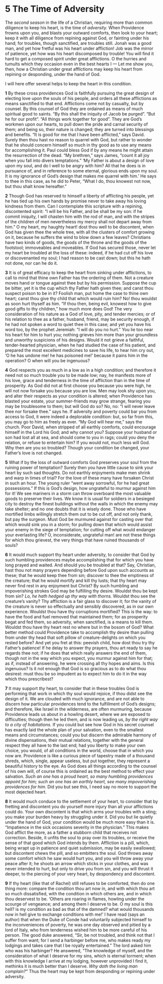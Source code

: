 # 5 The Time of Adversity

The *second season* in the life of a Christian, requiring more than common diligence to keep his heart, is the time of *adversity.* When Providence frowns upon you, and blasts your outward comforts, then look to your heart; keep it with all diligence from repining against God, or fainting under his hand; for troubles, though sanctified, are troubles still. Jonah was a good man, and yet how fretful was his heart under affliction! Job was the mirror of patience, yet how was his heart discomposed by trouble! You will find it hard to get a composed spirit under great afflictions. O the hurries and tumults which they occasion even in the best hearts I — Let me show you, then, how a Christian under great afflictions may keep his heart from repining or desponding, under the hand of God.

I will here offer several helps to keep the heart in this condition.

**1** By these cross providences God is faithfully pursuing the great design of electing love upon the souls of his people, and orders all these afflictions as means sanctified to that end. Afflictions come not by casualty, but by counsel. By this counsel of God they are ordained as means of much spiritual good to saints. “By this shall the iniquity of Jacob be purged”. “But he for our profit”. “All things work together for good”. They are God’s workmen upon our hearts, to pull down the pride and carnal security of them; and being so, their nature is changed; they are turned into blessings and benefits. “It is good for me that I have been afflicted,” says David. Surely then thou hast no reason to quarrel with God, but rather to wonder that he should concern himself so much in thy good as to use any means for accomplishing it. Paul could bless God if by any means he might attain the resurrection of the dead. “My brethren,” says James, “count it all joy when you fall into divers temptations.” ‘My Father is about a design of love upon my soul, and do I well to be angry with him? All that he does is in pursuance of, and in reference to some eternal, glorious ends upon my soul. It is my ignorance of God’s design that makes me quarrel with him.’ He says to thee in this case, as he did to Peter, “What I do, thou knowest not now, but thou shalt know hereafter.”

**2** Though God has reserved to himself a liberty of afflicting his people, yet he has tied up his own hands by promise never to take away his loving kindness from them. Can I contemplate this scripture with a repining, discontented spirit: “I will be his Father, and be shall be my son: if he commit iniquity, I will chasten him with the rod of man, and with the stripes of the children of men nevertheless my mercy shall not depart away from him.” O my heart, my haughty heart! dost thou well to be discontent, when God has given thee the whole tree, with all the clusters of comfort growing on it, because he suffers the wind to blow down a few leaves? Christians have two kinds of goods, the goods of the throne and the goods of the footstool; immoveables and moveables. If God has secured those, never let my heart be troubled at the loss of these: indeed, if he had cut off his love or discovenanted my soul; I had reason to be cast down; but this he hath not done, nor can he do it.

**3** It is of great efficacy to keep the heart from sinking under afflictions, to call to mind that thine own Father has the ordering of them. Not a creature moves hand or tongue against thee but by his permission. Suppose the cup be bitter, yet it is the cup which thy Father hath given thee; and canst thou suspect poison to be in it? Foolish man, put home the case to thine own heart; canst thou give thy child that which would ruin him? No! thou wouldst as soon hurt thyself as him. “If thou then, being evil, knowest how to give good gifts to thy children,” how much more does God! The very consideration of his nature as a God of love, pity, and tender mercies; or of his relation to thee as a father, husband, friend, may be security enough, if he had not spoken a word to quiet thee in this case; and yet you have his word too, by the prophet Jeremiah: “I will do you no hurt.” You lie too near his heart for him to hurt you; nothing grieves him more than your groundless and unworthy suspicions of his designs. Would it not grieve a faithful, tender-hearted physician, when he had studied the case of his patient, and prepared the most excellent medicines to save his life, to hear him cry out, ‘O he has undone me! he has poisoned me!’ because it pains him in the operation? O when will you be ingenuous?

**4** God respects you as much in a low as in a high condition; and therefore it need not so much trouble you to be made low; nay, he manifests more of his love, grace and tenderness in the time of affliction than in the time of prosperity. As God did not at first choose you because you were high, he will not now forsake you because you are low. Men may look shy upon you, and alter their respects as your condition is altered; when Providence has blasted your estate, your summer-friends may grow strange, fearing you may be troublesome to them; but will God do so? No, no: “I will never leave thee nor forsake thee.” says he. If adversity and poverty could bar you from access to God, it were indeed a deplorable condition: but, so far from this, you may go to him as freely as ever. “My God will hear me,” says the church. Poor David, when stripped of all earthly comforts, could encourage himself in the Lord his God; and why cannot you? Suppose your husband or son had lost all at sea, and should come to you in rags; could you deny the relation, or refuse to entertain him? If you would not, much less will God. Why then are you so troubled? Though your condition be changed, your Father’s love is not changed.

**5** What if by the loss of outward comforts God preserves your soul from the ruining power of temptation? Surely then you have little cause to sink your heart by such sad thoughts. Do not earthly enjoyments make men shrink and warp in times of trial? For the love of these many have forsaken Christ in such an hour. The young ruler “went away sorrowful, for he had great possessions.” If this is God’s design, how ungrateful to murmur against him for it! We see mariners in a storm can throw overboard the most valuable goods to preserve their lives. We know it is usual for soldiers in a besieged city to destroy the finest buildings without the walls in which the enemy may take shelter; and no one doubts that it is wisely done. Those who have mortified limbs willingly stretch them out to be cut off, and not only thank, but pay the surgeon. Must God be murmured against for casting over that which would sink you in a storm; for pulling down that which would assist your enemy in the siege of temptation; for cutting off what would endanger your everlasting life? O, inconsiderate, ungrateful man! are not these things for which thou grievest, the very things that have ruined thousands of souls?

**6** It would much support thy heart under adversity, to consider that God by such humbling providences maybe accomplishing that for which you have long prayed and waited. And should you be troubled at that? Say, Christian, hast thou not many prayers depending before God upon such accounts as these; that he would keep thee from sin; discover to thee the emptiness of the creature; that he would mortify and kill thy lusts; that thy heart may never find rest in any enjoyment but Christ? By such humbling and impoverishing strokes God may be fulfilling thy desire. Wouldst thou be kept from sin? *Lo, he hath hedged up thy way with thorns.* Wouldst thou see the creature’s vanity? Thy affliction is a fair glass to discover it; for the vanity of the creature is never so effectually and sensibly discovered, as in our own experience. Wouldst thou have thy corruptions mortified? This is the way: to have the food and fuel removed that maintained them; for as prosperity begat and fed them, so adversity, when sanctified, is a means to kill them. Wouldst thou have thy heart rest no where but in the bosom of God? What better method could Providence take to accomplish thy desire than pulling from under thy head that soft pillow of creature-delights on which you rested before? And yet you fret at this: peevish child, how dost thou try thy Father’s patience! If he delay to answer thy prayers, thou art ready to say he regards thee not; if he does that which really answers the end of them, though not in the way which you expect, you murmur against him for that; as if, instead of answering, he were crossing all thy hopes and aims. Is this ingenuous? Is it not enough that God is so gracious as to do what thou desirest: must thou be so impudent as to expect him to do it in the way which thou prescribest?

**7** It may support *thy* heart, to consider that in these troubles God is performing that work in which thy soul would rejoice, if thou didst see the design of it. We are clouded with much ignorance, and are not able to discern how particular providences tend to the fulfillment of God’s designs; and therefore, like Israel in the wilderness, are often murmuring, because Providence leads us about in a howling desert, where we are exposed to difficulties; though then he led them, and is now leading us, *by the right way to a city of habitations.* If you could but see how God in his secret counsel has exactly laid the whole plan of your salvation, even to the smallest means and circumstances; could you but discern the admirable harmony of divine dispensations, their mutual relations, together with the general respect they all have to the last end; had you liberty to make your own choice, you would, of all conditions in the world, choose that in which you now are. Providence is like a curious piece of tapestry made of a thousand shreds, which, single, appear useless, but put together, they represent a beautiful history to the eye. As God does all things according to the counsel of his own will, of course this is ordained as the best method to effect your salvation. *Such an one has a proud heart, so many humbling providences appoint for him; such an one has an earthly heart, see many impoverishing providences for him.* Did you but see this, I need say no more to support the most dejected heart.

**8** It would much conduce to the settlement of your heart, to consider that by fretting and discontent you do yourself more injury than all your afflictions could do. Your own discontent is that which arms your troubles with a sting; you make your burden heavy by struggling under it. Did you but lie quietly under the hand of God, your condition would be much more easy than it is. “Impatience in the sick occasions severity in the physician.” This makes God afflict the more, as a father a stubborn child that receives not correction. Beside, it unfits the soul to pray over its troubles, or receive the sense of that good which God intends by them. Affliction is a pill, which, being wrapt up in patience and quiet submission, may be easily swallowed; but discontent chews the pill, and so embitters the soul. God throws away some comfort which he saw would hurt you, and you will throw away your peace after it; he shoots an arrow which sticks in your clothes, and was never intended to hurt, but only to drive you from sin, and you will thrust it deeper, to the piercing of your very heart, by despondency and discontent.

**9** If thy heart (like that of Rachel) still refuses to be comforted, then do one thing more: compare the condition thou art now in, and with which thou art so much dissatisfied, with the condition in which others are, and in which thou deservest to be. ‘Others are roaring in flames, howling under the scourge of vengeance; and among them I deserve to be. O my soul is this hell? is my condition as bad as that of the damned? what would thousands now in hell give to exchange conditions with me!’ I have read (says an author) that when the Duke of Conde had voluntarily subjected himself to the inconveniences of poverty, he was one day observed and pitied by a lord of Italy, who from tenderness wished him to be more careful of his person. The good duke answered, “Sir, be not troubled, and think not that I suffer from want; for I send a harbinger before me, who makes ready my lodgings and takes care that I be royally entertained.” The lord asked him who was his harbinger? He answered, “The knowledge of myself, and the consideration of what I deserve for my sins, which is eternal torment; when with this knowledge I arrive at my lodging, however unprovided I find it, methinks it is much better than I deserve. *Why doth the living man complain?”* Thus the heart may be kept from desponding or repining under adversity.